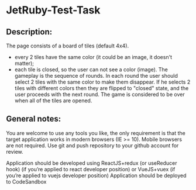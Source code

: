 # JetRuby-Test-Task

## Description: 
The page consists of a board of tiles (default 4x4). 
- every 2 tiles have the same color (it could be an image, it doesn't matter); 
- each tile is closed, so the user can not see a color (image). 
The gameplay is the sequence of rounds. In each round the user should select 2 tiles with the same color to make them disappear. If he selects 2 tiles with different colors then they are flipped to "closed" state, and the user proceeds with the next round. The game is considered to be over when all of the tiles are opened. 

## General notes: 
You are welcome to use any tools you like, the only requirement is that the target application works in modern browsers (IE >= 10). Mobile browsers are not required. Use git and push repository to your github account for review. 

Application should be developed using ReactJS+redux (or useReducer hook) (if you’re applied to react developer position) or VueJS+vuex (if you’re applied to vuejs developer position)
Application should be deployed to CodeSandbox
